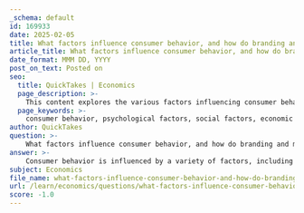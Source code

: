 ```yaml
---
_schema: default
id: 169933
date: 2025-02-05
title: What factors influence consumer behavior, and how do branding and marketing play a role?
article_title: What factors influence consumer behavior, and how do branding and marketing play a role?
date_format: MMM DD, YYYY
post_on_text: Posted on
seo:
  title: QuickTakes | Economics
  page_description: >-
    This content explores the various factors influencing consumer behavior including psychological, social, economic, and cultural elements, as well as the roles of branding and marketing in shaping these behaviors.
  page_keywords: >-
    consumer behavior, psychological factors, social factors, economic factors, cultural factors, branding, marketing strategies, consumer engagement, scarcity, incentives
author: QuickTakes
question: >-
    What factors influence consumer behavior, and how do branding and marketing play a role?
answer: >-
    Consumer behavior is influenced by a variety of factors, including psychological, social, economic, and cultural elements. Understanding these factors is crucial for businesses as they develop branding and marketing strategies to effectively reach and engage consumers. Here are some key influences on consumer behavior and the roles of branding and marketing:\n\n### Factors Influencing Consumer Behavior\n\n1. **Psychological Factors**: These include perceptions, motivations, beliefs, and attitudes. For instance, a consumer's perception of a brand can significantly affect their purchasing decisions. If a brand is perceived as high-quality or prestigious, consumers may be more willing to pay a premium for its products.\n\n2. **Social Factors**: The influence of family, friends, and social networks can shape consumer preferences and behaviors. Social incentives, such as the desire to fit in or gain approval from peers, can lead consumers to choose certain products over others. For example, if a consumer's social circle values eco-friendly products, they may be more inclined to purchase such items.\n\n3. **Economic Factors**: These include the consumer's income level, economic conditions, and the prices of goods and services. Economic incentives, such as discounts or promotions, can encourage consumers to make purchases. For example, a decrease in the price of a product may incentivize consumers to buy more of it, reflecting the basic principles of supply and demand.\n\n4. **Cultural Factors**: Cultural background and societal norms can influence consumer preferences and behaviors. Different cultures may have varying values and beliefs that affect what products are considered desirable.\n\n5. **Scarcity**: The perception of scarcity can increase the value of a product in the eyes of consumers, leading to higher demand. This is particularly evident in markets for luxury goods or collectibles, where limited availability can drive up prices.\n\n### Role of Branding and Marketing\n\n1. **Branding**: Effective branding creates a strong identity for a product or company, helping to differentiate it from competitors. A well-established brand can evoke trust and loyalty among consumers, making them more likely to choose that brand over others. Branding also communicates the values and quality associated with a product, influencing consumer perceptions.\n\n2. **Marketing Strategies**: Marketing plays a crucial role in shaping consumer behavior by communicating the benefits and features of products. Tailored marketing strategies that resonate with target audiences can enhance engagement and drive sales. For example, targeted advertising that aligns with consumer interests and preferences can lead to higher conversion rates.\n\n3. **Incentives**: Businesses can leverage various types of incentives to influence consumer behavior. Positive incentives, such as loyalty programs or discounts, can encourage repeat purchases and brand loyalty. Conversely, negative incentives, such as higher prices for less desirable products, can discourage certain behaviors.\n\n4. **Psychological Appeal**: Marketing campaigns often tap into psychological factors, such as emotions and aspirations. By appealing to consumers' desires for status, belonging, or self-improvement, marketers can create compelling narratives that drive purchasing decisions.\n\n5. **Consumer Engagement**: Modern marketing strategies increasingly focus on engaging consumers through social media and interactive platforms. This engagement fosters a sense of community and connection, further influencing consumer behavior.\n\nIn summary, consumer behavior is shaped by a complex interplay of psychological, social, economic, and cultural factors. Branding and marketing play vital roles in influencing these behaviors by creating strong brand identities, communicating value, and leveraging incentives. Understanding these dynamics allows businesses to tailor their strategies effectively, aligning their offerings with the motivations of their target audience.
subject: Economics
file_name: what-factors-influence-consumer-behavior-and-how-do-branding-and-marketing-play-a-role.md
url: /learn/economics/questions/what-factors-influence-consumer-behavior-and-how-do-branding-and-marketing-play-a-role
score: -1.0
---
```


&nbsp;